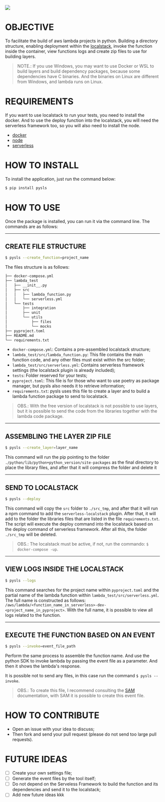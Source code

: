 <a href="https://codecov.io/gh/LucasFDutra/pysls">
  <img src="https://codecov.io/gh/LucasFDutra/pysls/branch/master/graph/badge.svg" />
</a>

# OBJECTIVE
To facilitate the build of aws lambda projects in python. Building a directory structure, enabling deployment within the [localstack](https://github.com/localstack/localstack), invoke the function inside the container, view functions logs and create zip files to use for building layers.

> NOTE.: If you use Windows, you may want to use Docker or WSL to build layers and build dependency packages, because some dependencies have C binaries. And the binaries on Linux are different from Windows, and lambda runs on Linux.

# REQUIREMENTS

If you want to use localstack to run your tests, you need to install the docker. And to use the deploy function into the localstack, you will need the serverless framework too, so you will also need to install the node.

- [docker](https://docs.docker.com/get-docker/)
- [node](https://nodejs.org/en/)
- [serverless](https://www.serverless.com/framework/docs/getting-started/)

# HOW TO INSTALL
To install the application, just run the command below:

```sh
$ pip install pysls
```

# HOW TO USE
Once the package is installed, you can run it via the command line. The commands are as follows:

---
## CREATE FILE STRUCTURE

```sh
$ pysls --create_function=project_name
```
The files structure is as follows:

```sh
├── docker-compose.yml
├── lambda_test
│   ├── __init__.py
│   ├── src
│   │   ├── lambda_function.py
│   │   └── serverless.yml
│   └── tests
│       ├── integration
│       ├── unit
│       └── utils
│           ├── files
│           └── mocks
├── pyproject.toml
├── README.md
└── requirements.txt
```

- `docker-compose.yml`: Contains a pre-assembled localstack structure;
- `lambda_test/src/lambda_function.py`: This file contains the main function code, and any other files must exist within the src folder;
- `lambda_test/src/serverless.yml`: Contains serverless framework settings (the localstack plugin is already included);
- `tests`: Folder reserved for your tests;
- `pyproject.toml`: This file is for those who want to use poetry as package manager, but pysls also needs it to retrieve information;
- `requirements.txt`: pysls uses this file to create a layer and to build  a lambda function package to send to localstack.

> OBS.: With the free version of localstack is not possible to use layers, but it is possible to send the code from the libraries together with the lambda code package.

---
## ASSEMBLING THE LAYER ZIP FILE

```sh
$ pysls --create_layer=layer_name
```

This command will run the pip pointing to the folder `./python/lib/python+python_version/site-packages` as the final directory to place the library files, and after that it will compress the folder and delete it

---
## SEND TO LOCALSTACK

```sh
$ pysls --deploy
```

This command will copy the `src` folder to `./src_tmp`, and after that it will run a npm command to add the `serverless-localstack` plugin. After that, it will add to the folder the libraries files that are listed in the file `requirements.txt`. The script will execute the deploy command into the localstack based on the deploy command of serverless framework. After all this, the folder `./src_tmp` will be deleted.

> OBS.: The localstack must be active, if not, run the commando: `$ docker-compose -up`.

---
## VIEW LOGS INSIDE THE LOCALSTACK

```sh
$ pysls --logs
```

This command searches for the project name within `pyproject.toml` and the partial name of the lambda function within `lambda_test/src/serverless.yml`. The full name is constructed as follows: `/aws/lambda/<function_name_in_serverless>-dev-<project_name_in_pyproject>`. With the full name, it is possible to view all logs related to the function.

---
## EXECUTE THE FUNCTION BASED ON AN EVENT

```sh
$ pysls --invoke=event_file_path
```

Perform the same process to assemble the function name. And use the python SDK to invoke lambda by passing the event file as a parameter. And then it shows the lambda's response.

It is possible not to send any files, in this case run the command `$ pysls --invoke`.

> OBS.: To create this file, I recommend consulting the [SAM](https://docs.aws.amazon.com/serverless-application-model/latest/developerguide/sam-cli-command-reference-sam-local-generate-event.html) documentation, with SAM it is possible to create this event file.

# HOW TO CONTRIBUTE

- Open an issue with your idea to discuss;
- Then fork and send your pull request (please do not send too large pull requests).

# FUTURE IDEAS

- [ ] Create your own settings file;
- [ ] Generate the event files by the tool itself;
- [ ] Do not depend on the Serveless Framework to build the function and its dependencies and send it to the localstack;
- [ ] Add new future ideas kkk